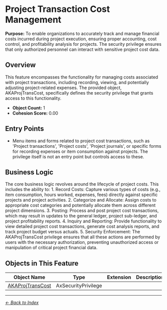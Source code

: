 # Project Transaction Cost Management

**Purpose:** To enable organizations to accurately track and manage financial costs incurred during project execution, ensuring proper accounting, cost control, and profitability analysis for projects. The security privilege ensures that only authorized personnel can interact with sensitive project cost data.

## Overview

This feature encompasses the functionality for managing costs associated with project transactions, including recording, viewing, and potentially adjusting project-related expenses. The provided object, AKAProjTransCost, specifically defines the security privilege that grants access to this functionality.

- **Object Count:** 1
- **Cohesion Score:** 0.00

## Entry Points

- Menu items and forms related to project cost transactions, such as 'Project transactions', 'Project costs', 'Project journals', or specific forms for recording expenses or item consumption against projects. The privilege itself is not an entry point but controls access to these.

## Business Logic

The core business logic revolves around the lifecycle of project costs. This includes the ability to: 1. Record Costs: Capture various types of costs (e.g., item consumption, hours worked, expenses, fees) directly against specific projects and project activities. 2. Categorize and Allocate: Assign costs to appropriate cost categories and potentially allocate them across different project dimensions. 3. Posting: Process and post project cost transactions, which may result in updates to the general ledger, project sub-ledger, and project profitability reports. 4. Inquiry and Reporting: Provide functionality to view detailed project cost transactions, generate cost analysis reports, and track project budget versus actuals. 5. Security Enforcement: The AKAProjTransCost privilege ensures that all these actions are performed by users with the necessary authorization, preventing unauthorized access or manipulation of critical project financial data.

## Objects in This Feature

| Object Name | Type | Extension | Description |
|-------------|------|-----------|-------------|
| [AKAProjTransCost](Objects/AKAProjTransCost.md) | AxSecurityPrivilege |  |  |

---

*[← Back to Index](../../index.md)*
